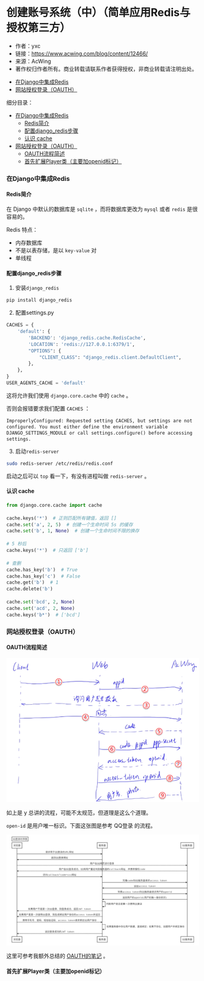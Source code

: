 # 创建账号系统（中）（简单应用Redis与授权第三方）

- 作者：yxc
- 链接：https://www.acwing.com/blog/content/12466/
- 来源：AcWing
- 著作权归作者所有。商业转载请联系作者获得授权，非商业转载请注明出处。

<!-- @import "[TOC]" {cmd="toc" depthFrom=3 depthTo=3 orderedList=false} -->

<!-- code_chunk_output -->

- [在Django中集成Redis](#在django中集成redis)
- [网站授权登录（OAUTH）](#网站授权登录oauth)

<!-- /code_chunk_output -->

细分目录：

<!-- @import "[TOC]" {cmd="toc" depthFrom=3 depthTo=4 orderedList=false} -->

<!-- code_chunk_output -->

- [在Django中集成Redis](#在django中集成redis)
  - [Redis简介](#redis简介)
  - [配置django_redis步骤](#配置django_redis步骤)
  - [认识 cache](#认识-cache)
- [网站授权登录（OAUTH）](#网站授权登录oauth)
  - [OAUTH流程简述](#oauth流程简述)
  - [首先扩展Player类（主要加openid标记）](#首先扩展player类主要加openid标记)

<!-- /code_chunk_output -->

### 在Django中集成Redis

#### Redis简介

在 Django 中默认的数据库是 `sqlite` ，而将数据库更改为 `mysql` 或者 `redis` 是很容易的。

Redis 特点：
- 内存数据库
- 不是以表存储，是以 `key-value` 对
- 单线程

#### 配置django_redis步骤

1. 安装`django_redis`
```bash
pip install django_redis
```

2. 配置settings.py
```python
CACHES = { 
    'default': {
        'BACKEND': 'django_redis.cache.RedisCache',
        'LOCATION': 'redis://127.0.0.1:6379/1',
        "OPTIONS": {
            "CLIENT_CLASS": "django_redis.client.DefaultClient",
        },  
    },  
}
USER_AGENTS_CACHE = 'default'
```

这将允许我们使用 `django.core.cache` 中的 `cache` 。

否则会报错要求我们配置 `CACHES` ：
```
ImproperlyConfigured: Requested setting CACHES, but settings are not configured. You must either define the environment variable DJANGO_SETTINGS_MODULE or call settings.configure() before accessing settings.
```

3. 启动`redis-server`
```bash
sudo redis-server /etc/redis/redis.conf
```

启动之后可以 `top` 看一下，有没有进程叫做 `redis-server` 。

#### 认识 cache

```python
from django.core.cache import cache

cache.keys('*')  # 正则匹配所有键值，返回 []
cache.set('a', 2, 5)  # 创建一个生命时间 5s 的缓存
cache.set('b', 1, None)  # 创建一个生命时间不限的换存

# 5 秒后
cache.keys('*')  # 只返回 ['b']

# 查删
cache.has_key('b')  # True
cache.has_key('c')  # False
cache.get('b')  # 1
cache.delete('b')

cache.set('bcd', 2, None)
cache.set('acd', 2, None)
cache.keys('b*')  # ['bcd']
```

### 网站授权登录（OAUTH）

#### OAUTH流程简述

![](./images/2021112401.png)

如上是 y 总讲的流程，可能不太规范，但道理是这么个道理。

`open-id` 是用户唯一标识。下面这张图是参考 QQ登录 的流程。

![](./images/2021112402.png)

这里可参考我额外总结的 [OAUTH的笔记](./get_to_know_OAUTH.md) 。

#### 首先扩展Player类（主要加openid标记）

